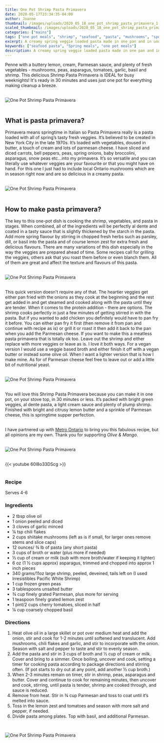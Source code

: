 ```yaml
---
title: One Pot Shrimp Pasta Primavera
date: 2020-05-17T23:34:35-04:00
author: Joanne
thumbnail: /images/uploads/2020_05_18_one_pot_shrimp_pasta_primavera_1.jpg
scaled_thumbnail: /images/uploads/2020_05_18_one_pot_shrimp_pasta_primavera_0.jpg
categories: ["mains"]
tags: ["one pot meals", "shrimp", "seafood", "pasta", "mushrooms", "sponsored"]
excerpt: A creamy spring veggie loaded pasta made in one pan and in under 30 minutes
keywords: ["seafood pasta", "Spring meals", "one pot meals"]
description: A creamy spring veggie loaded pasta made in one pan and in under 30 minutes
---
```


Penne with a buttery lemon, cream, Parmesan sauce, and plenty of fresh vegetables - mushrooms, peas, asparagus, tomatoes, garlic, basil and shrimp. This delicious Shrimp Pasta Primavera is IDEAL for busy weeknights! It's ready in 30 minutes and uses just one pot for everything making cleanup a breeze. 
</br>
</br>

![One Pot Shrimp Pasta Primavera](/images/uploads/2020_05_18_one_pot_shrimp_pasta_primavera_2.jpg)
</br>
</br>

## What is pasta primavera? 
Primavera means springtime in Italian so Pasta Primavera really is a pasta loaded with all of spring’s tasty fresh veggies. It’s believed to be created in New York City in the late 1970s. It’s loaded with vegetables, doused in butter, a touch of cream and lots of parmesan cheese. I have sliced and diced carrots, bell peppers, peas, spring onions, baby broccolini, asparagus, snow peas etc...into my primavera. It’s so versatile and you can literally use whatever veggies are your favourite or that you might have on hand. For this one I just had to include local Ontario mushrooms which are in season right now and are so delicious in a creamy pasta. 
</br>
</br>

![One Pot Shrimp Pasta Primavera](/images/uploads/2020_05_18_one_pot_shrimp_pasta_primavera_3.jpg)
</br>
</br>

## How to make pasta primavera?
The key to this one-pot dish is cooking the shrimp, vegetables, and pasta in stages. When combined, all of the ingredients will be perfectly al dente and coated in a tasty sauce that is slightly thickened by the starch in the pasta. Add more spring flavour by stirring in chopped fresh herbs such as parsley, dill, or basil into the pasta and of course lemon zest for extra fresh and delicious flavours. There are many variations of this dish especially in the way the veggies are prepared ahead of time.  Some recipes call for grilling the veggies, others ask that you roast them before or even blanch them. All of them are great and affect the texture and flavours of this pasta. 
</br>
</br>

![One Pot Shrimp Pasta Primavera](/images/uploads/2020_05_18_one_pot_shrimp_pasta_primavera_4.jpg)
</br>
</br>

This quick version doesn’t require any of that. The heartier veggies get either pan fried with the onions as they cook at the beginning and the rest get added in and get steamed and cooked along with the pasta until they are tender. When it comes to the protein addition - there are options. The shrimp cooks perfectly in just a few minutes of getting stirred in with the pasta. But if you wanted to add chicken you definitely would have to pan fry it before. You can either pan fry it first (then remove it from pan and continue with recipe as is) or grill it or roast it then add it back to the pan when you add the Parmesan cheese. If you want to make this a meatless pasta primavera that is totally ok too. Leave out the shrimp and either replace with more veggies or leave as is. I love it both ways. For a vegan version I would use a veggie based broth and either finish it off with a vegan butter or instead some olive oil. When I want a lighter version that is how I make mine. As for of Parmesan cheese feel free to leave out or add a little bit of nutritional yeast. 
</br>
</br>

![One Pot Shrimp Pasta Primavera](/images/uploads/2020_05_18_one_pot_shrimp_pasta_primavera_5.jpg)
</br>
</br>

You will love this Shrimp Pasta Primavera because you can make it in one pot, on your stove top, in 30 minutes or less. It’s packed with bright green veggies, al dente pasta, a light cream sauce and plenty of plump shrimp. Finished with bright and citrusy lemon butter and a sprinkle of Parmesan cheese, this is springtime supper perfection. 
</br>
</br>

I have partnered up with <span class="highlight"><a rel="nofollow" href="https://www.metro.ca/en">Metro Ontario</a></span> to bring you this fabulous recipe, but all opinions are my own. Thank you for supporting _Olive & Mango_.
</br>
</br>

![One Pot Shrimp Pasta Primavera](/images/uploads/2020_05_18_one_pot_shrimp_pasta_primavera_6.jpg)
</br>
</br>

{{< youtube 60l8o33DScg >}}
</br>
</br>

### Recipe
Serves 4-6 
</br>

### Ingredients

* <span itemprop="ingredients">2 tbsp olive oil </span>
* <span itemprop="ingredients">1 onion peeled and diced </span>
* <span itemprop="ingredients">3 cloves of garlic minced </span>
* <span itemprop="ingredients">&frac14; tsp chili flakes </span>
* <span itemprop="ingredients">2 cups shiitake mushrooms (left as is if small, for larger ones remove stems and slice caps) </span>
* <span itemprop="ingredients">12 ounces/ &frac34; lb of pasta (any short pasta) </span>
* <span itemprop="ingredients">3 cups of broth or water (plus more if needed) </span>
* <span itemprop="ingredients">&frac12; cup of cream or milk (sub with more broth/water if keeping it lighter) </span>
* <span itemprop="ingredients">6 oz (1 &frac12; cups approx) asparagus, trimmed and chopped into approx 1 inch pieces </span>
* <span itemprop="ingredients">340 grams/11oz  large shrimp, peeled, deveined, tails left on (I used Irresistibles Pacific White Shrimp)</span>
* <span itemprop="ingredients">1 cup frozen green peas</span>
* <span itemprop="ingredients">3 tablespoons unsalted butter</span>
* <span itemprop="ingredients">&frac34; cup finely grated Parmesan, plus more for serving </span>
* <span itemprop="ingredients">1 teaspoon finely grated lemon zest</span>
* <span itemprop="ingredients">1 pint/2 cups cherry tomatoes, sliced in half</span>
* <span itemprop="ingredients">&frac14; cup coarsely chopped basil</span>


### Directions
1. Heat olive oil in a large skillet or pot over medium heat and add the onion, stir and cook for 1-2 minutes until softened and translucent. Add mushrooms, chili flakes and garlic, and stir to incorporate with the onion. Season with salt and pepper to taste and stir to evenly season.
1. Add the pasta and stir in 3 cups of broth and &frac12; cup of cream or milk. Cover and bring to a simmer. Once boiling, uncover and cook, setting a timer for cooking pasta according to package directions and stirring often. (If pot starts to dry out at any point, add another &frac12; cup broth.) 
1. When 2-3 minutes remain on timer, stir in shrimp, peas, asparagus and butter. Cover and continue to cook for remaining  minutes, then uncover and cook, stirring, until pasta is tender, shrimp are cooked through, and sauce is reduced.  
1. Remove from heat. Stir in &frac34; cup Parmesan and toss to coat until it’s melted into sauce. 
1. Toss in the lemon zest and tomatoes and season with more salt and pepper, if needed.
1. Divide pasta among plates. Top with basil, and additional Parmesan.

</br>

![One Pot Shrimp Pasta Primavera](/images/uploads/2020_05_18_one_pot_shrimp_pasta_primavera_7.jpg)
